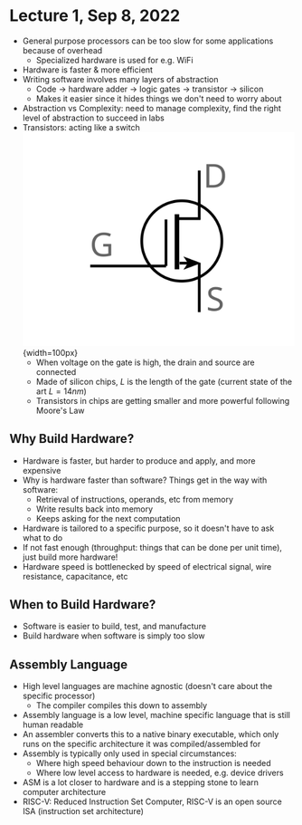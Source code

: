 # Lecture 1, Sep 8, 2022

* General purpose processors can be too slow for some applications because of overhead
	* Specialized hardware is used for e.g. WiFi
* Hardware is faster & more efficient
* Writing software involves many layers of abstraction
	* Code -> hardware adder -> logic gates -> transistor -> silicon
	* Makes it easier since it hides things we don't need to worry about
* Abstraction vs Complexity: need to manage complexity, find the right level of abstraction to succeed in labs
* Transistors: acting like a switch ![transistor](imgs/lec1_1.svg){width=100px}
	* When voltage on the gate is high, the drain and source are connected
	* Made of silicon chips, $L$ is the length of the gate (current state of the art $L = 14\si{nm}$)
	* Transistors in chips are getting smaller and more powerful following Moore's Law

## Why Build Hardware?

* Hardware is faster, but harder to produce and apply, and more expensive
* Why is hardware faster than software? Things get in the way with software:
	* Retrieval of instructions, operands, etc from memory
	* Write results back into memory
	* Keeps asking for the next computation
* Hardware is tailored to a specific purpose, so it doesn't have to ask what to do
* If not fast enough (throughput: things that can be done per unit time), just build more hardware!
* Hardware speed is bottlenecked by speed of electrical signal, wire resistance, capacitance, etc

## When to Build Hardware?

* Software is easier to build, test, and manufacture
* Build hardware when software is simply too slow

## Assembly Language

* High level languages are machine agnostic (doesn't care about the specific processor)
	* The compiler compiles this down to assembly
* Assembly language is a low level, machine specific language that is still human readable
* An assembler converts this to a native binary executable, which only runs on the specific architecture it was compiled/assembled for
* Assembly is typically only used in special circumstances:
	* Where high speed behaviour down to the instruction is needed
	* Where low level access to hardware is needed, e.g. device drivers
* ASM is a lot closer to hardware and is a stepping stone to learn computer architecture
* RISC-V: Reduced Instruction Set Computer, RISC-V is an open source ISA (instruction set architecture)

